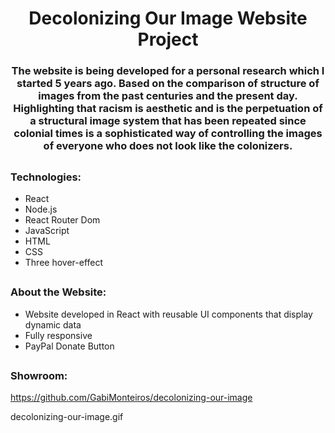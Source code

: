 <h1 align="center">Decolonizing Our Image Website Project</h1>
<h3 align="center">The website is being developed for a personal research which I started 5 years ago. Based on the comparison of structure of images from the past centuries and the present day. Highlighting that racism is aesthetic and is the perpetuation of a structural image system that has been repeated since colonial times is a sophisticated way of controlling the images of everyone who does not look like the colonizers. </h3>

##
<h3 align="left">Technologies:</h3>

<div>

  - React  
  - Node.js
  - React Router Dom
  - JavaScript 
  - HTML
  - CSS
  - Three hover-effect
    
</div>

##
<h3 align="left">About the Website:</h3>

<div>
  
  - Website developed in React with reusable UI components that display dynamic data
  - Fully responsive
  - PayPal Donate Button 
  
  
</div>

##
<h3 align="left">Showroom:</h3>

https://github.com/GabiMonteiros/decolonizing-our-image

decolonizing-our-image.gif
